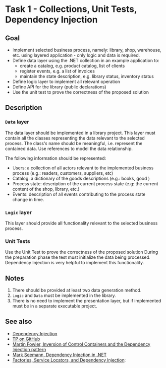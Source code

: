# Task 1 - Collections, Unit Tests, Dependency Injection

## Goal

- Implement selected business process, namely: library, shop, warehouse, etc. using layered application - only logic and data is required.  
- Define data layer using the .NET collection in an example application to:
  - create a catalog, e.g. product catalog, list of clients
  - register events, e.g. a list of invoices
  - maintain the state description, e.g. library status, inventory status
- Define logic layer to implement all relevant operation
- Define API for the library (public declarations)
- Use the unit test to prove the correctness of the proposed solution

## Description

### `Data` layer

The data layer should be implemented in a library project. This layer must contain all the classes representing the data relevant to the selected process. The class's name should be meaningful, i.e. represent the contained data. Use references to model the data relationship.

The following information should be represented:

- Users: a collection of all actors relevant to the implemented business process (e.g.: readers, customers, suppliers, etc)
- Catalog: a dictionary of the goods descriptions (e.g.: books, good ) 
- Process state: description of the current process state (e.g: the current content of the shop, library, etc.)
- Events:  description of all events contributing to the process state change in time.

### `Logic` layer

This layer should provide all functionality relevant to the selected business process.  

### Unit Tests

Use the Unit Test to prove the correctness of the proposed solution During the preparation phase the test must initialize the data being processed. Dependency Injection is very helpful to implement this functionality.

## Notes

1. There should be provided at least two data generation method.
2. `Logic` and `Data` must be implemented in the library. 
3. There is no need to implement the presentation layer, but if implemented must be in a separate executable project.  

## See also

- [Dependency Injection](https://en.wikipedia.org/wiki/Dependency_injection)
- [TP on GitHub](http://github.com/mpostol)   
- [Martin Fowler, Inversion of Control Containers and the Dependency Injection pattern](http://www.martinfowler.com/articles/injection.html)  
- [ Mark Seemann, Dependency Injection in .NET](https://www.manning.com/books/dependency-injection-in-dot-net)
- [Factories, Service Locators, and Dependency Injection](https://msdn.microsoft.com/en-us/library/dn178469.aspx):
